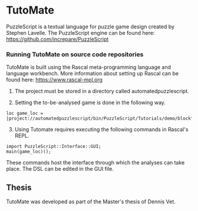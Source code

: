 # TutoMate
PuzzleScript is a textual language for puzzle game design created by Stephen Lavelle.
The PuzzleScript engine can be found here: https://github.com/increpare/PuzzleScript

### Running TutoMate on source code repositories
TutoMate is built using the Rascal meta-programming language and language workbench.
More information about setting up Rascal can be found here: https://www.rascal-mpl.org

1. The project must be stored in a directory called automatedpuzzlescript.

2. Setting the to-be-analysed game is done in the following way.
```
loc game_loc = |project://automatedpuzzlescript/bin/PuzzleScript/Tutorials/demo/blockfaker.PS|;
```

3. Using Tutomate requires executing the following commands in Rascal's REPL.
```
import PuzzleScript::Interface::GUI;
main(game_loc)();
```
These commands host the interface through which the analyses can take place.
The DSL can be edited in the GUI file.


## Thesis
TutoMate was developed as part of the Master's thesis of Dennis Vet.
